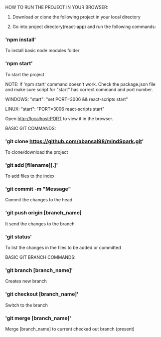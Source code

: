 HOW TO RUN THE PROJECT IN YOUR BROWSER:

1. Download or clone the following project in your local directory

2. Go into project directory(react-app) and run the following commands:

### 'npm install'

To install basic node modules folder

### 'npm start'

To start the project

NOTE: If 'npm start' command doesn't work. Check the package.json file and make sure script for "start" has correct command and port number.

WINDOWS: "start": "set PORT=3006 && react-scripts start"

LINUX: "start": "PORT=3006 react-scripts start"

Open [http://localhost:PORT](http://localhost:PORT) to view it in the browser.

BASIC GIT COMMANDS:

### 'git clone https://github.com/abansal98/mindSpark.git' 

To clone/download the project

### 'git add [filename][.]'

To add files to the index

### 'git commit -m "Message"

Commit the changes to the head

### 'git push origin [branch_name]

It send the changes to the branch

### 'git status'

To list the changes in the files to be added or committed

BASIC GIT BRANCH COMMANDS:

### 'git branch [branch_name]'

Creates new branch

### 'git checkout [branch_name]'

Switch to the branch

### 'git merge [branch_name]'

Merge [branch_name] to current checked out branch (present)
